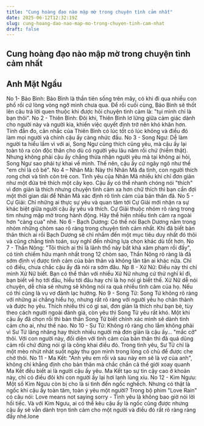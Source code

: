 ```yaml
---
title: "Cung hoàng đạo nào mập mờ trong chuyện tình cảm nhất"
date: 2025-06-12T12:32:19Z
slug: cung-hoang-dao-nao-map-mo-trong-chuyen-tinh-cam-nhat
draft: false
---
```


## Cung hoàng đạo nào mập mờ trong chuyện tình cảm nhất

## Anh Mặt Ngầu

No 1- Bảo Bình:
Bảo Bình là thần tiên sống trên mây, có khi đi qua nhiều con phố rồi cứ lòng vòng ngỡ mình chưa qua. Để rồi cuối cùng, Bảo Bình sẽ thốt lên câu trả lời quen thuộc khi được hỏi chuyện tình cảm là: "tụi mình chỉ là bạn thôi".
No 2 - Thiên Bình:
Đôi khi, Thiên Bình lơ lửng giữa cảm giác dành cho người này và người kia, khiến việc quyết định trở nên khó khăn hơn. Tính đắn đo, cân nhắc của Thiên Bình có lúc tốt có lúc không và điều đó làm mọi người và chính cậu ấy càng nhức đầu.
No 3 - Song Ngư:
Dễ làm người ta hiểu lầm vì với ai, Song Ngư cũng thích cũng yêu, mà cậu ấy lại toàn tỏ ra còn độc thân cho dù có người yêu lâu năm rồi chứ (hiểm thật). Nhưng không phải cậu ấy chẳng thừa nhận người yêu mà tại không ai hỏi, Song Ngư sao phải tự khai về mình. Thế nên, cậu ấy cứ ngây ngô như thể "em chỉ là cô bé".
No 4 – Nhân Mã:
Này thì Nhân Mã đa tình, con người thích rong chơi và tính còn trẻ con. Tình yêu của Nhân Mã nhiều khi chỉ đơn giản như một đứa trẻ thích một cây kẹo. Cậu ấy có thể nhanh chóng nói "thích" vì đơn giản là thích nhưng chuyện tình cảm xa hơn chữ thích thì bạn cần đợi một thời gian dài để Nhân Mã xác định rõ tình cảm của bản thân đã.
No 5 - Cự Giải:
Chỉ những ai thực sự yêu và quan tâm tới Cự Giải mới nhận ra sự khác biệt giữa người cậu ấy yêu và thích. Cự Giải thuộc nhóm rõ ràng trong tim nhưng mập mờ trong hành động. Hãy thể hiện nhiều tình cảm ra ngoài hơn "càng cua" nhé.
No 6 - Bạch Dương:
Có thể nói Bạch Dương nằm trong nhóm những chòm sao rõ ràng trong chuyện tình cảm nhất. Khi đã biết bản thân thích ai rồi Bạch Dương sẽ chỉ nhắm đến một mục tiêu duy nhất đó thôi và cũng chẳng tính toán, suy nghĩ đến những lựa chọn khác dù tốt hơn.
No 7 - Thần Nông:
"Tôi thích ai thì là lãnh thổ này bất khả xâm phạm rồi đấy", có tính chiếm hữu mạnh nhất trong 12 chòm sao, Thần Nông rõ ràng là đã sớm định vị được tình cảm của bản thân và không lăn tăn ai khác nữa. Chỉ có điều, chưa chắc cậu ấy đã nói ra sớm đâu.
Np 8 - Xử Nữ:
Điều này thì chỉ mình Xử Nữ biết. Bạn có thể thân với nhiều Xử Nữ nhưng cứ thử nghĩ kĩ đi, bạn biết về họ tới đâu, hiểu tới đâu hay chỉ là họ nói gì biết thế. Xử Nữ dễ nói chuyện, dễ chia sẻ nhưng sẽ không nói ra quá nhiều tình cảm của họ. Nếu có thì cũng là vu vơ đánh lạc hướng.
No 9 - Song Tử:
Song Tử không rõ ràng với những ai chẳng hiểu họ, nhưng rất rõ ràng với người yêu họ chân thành và được họ yêu. Thích nhiều thì có gì sai, đơn giản là thích như bạn bè, tùy theo cách người ngoài đánh giá, còn yêu thì Song Tử yêu rất khó. Một khi cậu ấy đã chọn rồi thì bản thân Song Tử biết chính xác mình sẽ dành tình cảm cho ai, như thế nào.
No 10 - Sư Tử:
Không rõ ràng cho lắm không phải vì Sư Tử lăng nhăng hay thích nhiều người mà đơn giản là cậu ấy… "mắc cỡ" thôi. Với con người này, đối diện với tình cảm của bản thân thì đã quá dũng cảm rồi chứ đừng nói gì là công khai điều đó. Trong tình yêu, Sư Tử chỉ là một mèo nhút nhát suốt ngày thu gọn mình trong lòng cô chủ để được che chở thôi.
No 11 - Ma Kết:
"Anh yêu em rồi và sau này em sẽ là vợ của anh", không chỉ khẳng định cho bản thân mà chắc chắn cả thế giới xoay quanh Ma Kết đều biết ai là người cậu ấy yêu. Ma Kết tạo sự tin cậy cao ở khoản này, chỉ có điều đôi khi con người ấy lại hơi lạnh lùng xíu.
No 12 - Kim Ngưu:
Một số Kim Ngưu còn bị cho là si tình đến ngốc nghếch. Nhưng có thật là ngốc khi cậu ấy toàn tâm, toàn ý yêu một người? Trong bộ phim "Love Rain" có câu nói: Love means not saying sorry - Tình yêu là không bao giờ nói lời hối tiếc. Và với Kim Ngưu, ai có thể kêu cậu ấy là ngốc cũng được nhưng cậu ấy sẽ vẫn dành trọn tình cảm cho một người và điều đó rất rõ ràng ràng đấy nhé.
 ​Ione​
